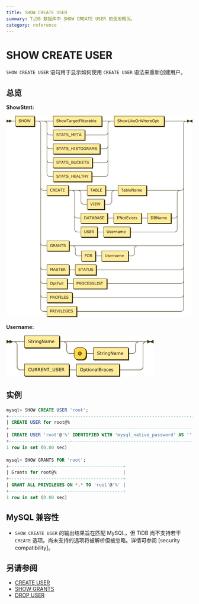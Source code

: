 ```yaml
---
title: SHOW CREATE USER
summary: TiDB 数据库中 SHOW CREATE USER 的使用概况。
category: reference
---
```


# SHOW CREATE USER

`SHOW CREATE USER` 语句用于显示如何使用 `CREATE USER` 语法来重新创建用户。

## 总览

**ShowStmt:**

![ShowStmt](/media/sqlgram/ShowStmt.png)

**Username:**

![Username](/media/sqlgram/Username.png)

## 实例

```sql
mysql> SHOW CREATE USER 'root';
+--------------------------------------------------------------------------------------------------------------------------+
| CREATE USER for root@%                                                                                                   |
+--------------------------------------------------------------------------------------------------------------------------+
| CREATE USER 'root'@'%' IDENTIFIED WITH 'mysql_native_password' AS '' REQUIRE NONE PASSWORD EXPIRE DEFAULT ACCOUNT UNLOCK |
+--------------------------------------------------------------------------------------------------------------------------+
1 row in set (0.00 sec)

mysql> SHOW GRANTS FOR 'root';
+-------------------------------------------+
| Grants for root@%                         |
+-------------------------------------------+
| GRANT ALL PRIVILEGES ON *.* TO 'root'@'%' |
+-------------------------------------------+
1 row in set (0.00 sec)
```

## MySQL 兼容性

* `SHOW CREATE USER` 的输出结果旨在匹配 MySQL，但 TiDB 尚不支持若干 `CREATE` 选项。尚未支持的选项将被解析但被忽略。详情可参阅 [security compatibility]。

## 另请参阅

* [CREATE USER](/dev/reference/sql/statements/create-user.md)
* [SHOW GRANTS](/dev/reference/sql/statements/show-grants.md)
* [DROP USER](/dev/reference/sql/statements/drop-user.md)
